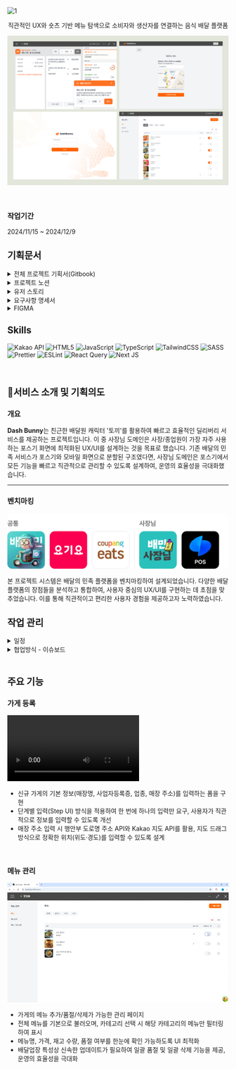 ![1](https://github.com/user-attachments/assets/194df610-addf-4a25-9292-68ec10ccfbf5)
<div align="center">직관적인 UX와 숏츠 기반 메뉴 탐색으로 소비자와 생산자를 연결하는 음식 배달 플랫폼</div>

![전체](./readme_image/thumbnail.jpg)

</br>

### 작업기간 

2024/11/15 ~ 2024/12/9



## 기획문서

<details>
<summary>전체 프로젝트 기획서(Gitbook)</summary>

[🔗 GitBook 바로가기](https://team1-4.gitbook.io/team1)

[![GitBook Link](readme_image/gitbook.jpg)](https://team1-4.gitbook.io/team1)

</details>

<details>
<summary>프로젝트 노션</summary>

[🔗 Notion 바로가기](https://neul.notion.site/Team01-159dc69321d780c98a89d9b62f3a597f?pvs=4)

[![Notion](readme_image/notion.jpg)](https://neul.notion.site/Team01-159dc69321d780c98a89d9b62f3a597f?pvs=4)

</details>

<details>
<summary>유저 스토리</summary>

유저스토리는 소비자와 관리자/사장님 두 그룹으로 나누어 작성하였습니다. 각 플랫폼의 유저 니즈와 핵심 기능을 연계하여, 구현해야 할 기능의 우선순위를 체계적으로 고려하였습니다.

![유저스토리_소비자](./readme_image/user_story_customer.jpg)  
![유저스토리_관리자,사장님](./readme_image/user_story_manager.jpg)

</details>

<details>
<summary>요구사항 명세서</summary>

[🔗 요구사항 명세서 바로가기](https://docs.google.com/spreadsheets/d/1SIp4nXwJ0ElFOywPJW0efp9M_8tOnuo6Mcc7AePjCrI/edit?usp=sharing/)

[![요구사항 명세서](./readme_image/Requirement_Specification.jpg)](https://docs.google.com/spreadsheets/d/1SIp4nXwJ0ElFOywPJW0efp9M_8tOnuo6Mcc7AePjCrI/edit?usp=sharing/)

</details>

<details>
<summary>FIGMA</summary>

[🔗 FIGMA 바로가기](<https://www.figma.com/design/2tK4q9q0Tj8ekFfGMZC77K/FE2-4%EC%B0%A8-%ED%94%84%EB%A1%9C%EC%A0%9D%ED%8A%B8-%ED%99%94%EB%A9%B4%EA%B8%B0%ED%9A%8D%EC%84%9C_1118(%EC%99%B8%EB%B6%80%EB%85%B8%EC%B6%9C%EC%9A%A9)?node-id=1-3&t=EaPrvldFNMvwYRRS-1>)

[![피그마 화면계획서](readme_image/figma.jpg)](<https://www.figma.com/design/2tK4q9q0Tj8ekFfGMZC77K/FE2-4%EC%B0%A8-%ED%94%84%EB%A1%9C%EC%A0%9D%ED%8A%B8-%ED%99%94%EB%A9%B4%EA%B8%B0%ED%9A%8D%EC%84%9C_1118(%EC%99%B8%EB%B6%80%EB%85%B8%EC%B6%9C%EC%9A%A9)?node-id=1-3&t=EaPrvldFNMvwYRRS-1>)

</details>



## Skills
![Kakao API](https://img.shields.io/badge/Kakao%20map%20API-3670A0?style=for-the-badge&logo=python&logoColor=white)
![HTML5](https://img.shields.io/badge/html5-%23E34F26.svg?style=for-the-badge&logo=html5&logoColor=white)
![JavaScript](https://img.shields.io/badge/javascript-%23323330.svg?style=for-the-badge&logo=javascript&logoColor=%23F7DF1E)
![TypeScript](https://img.shields.io/badge/typescript-%23007ACC.svg?style=for-the-badge&logo=typescript&logoColor=white)
![TailwindCSS](https://img.shields.io/badge/tailwindcss-%2338B2AC.svg?style=for-the-badge&logo=tailwind-css&logoColor=white)
![SASS](https://img.shields.io/badge/SASS-hotpink.svg?style=for-the-badge&logo=SASS&logoColor=white)
![Prettier](https://img.shields.io/badge/prettier-%23F7B93E.svg?style=for-the-badge&logo=prettier&logoColor=black)
![ESLint](https://img.shields.io/badge/ESLint-4B3263?style=for-the-badge&logo=eslint&logoColor=white)
![React Query](https://img.shields.io/badge/-React%20Query-FF4154?style=for-the-badge&logo=react%20query&logoColor=white)
![Next JS](https://img.shields.io/badge/Next-black?style=for-the-badge&logo=next.js&logoColor=white)

</br>

## 📌서비스 소개 및 기획의도

### 개요

**Dash Bunny**는 친근한 배달원 캐릭터 '토끼'를 활용하여 빠르고 효율적인 딜리버리 서비스를 제공하는 프로젝트입니다.
이 중 사장님 도메인은 사장/종업원이 가장 자주 사용하는 포스기 화면에 최적화된 UX/UI를 설계하는 것을 목표로 했습니다.
기존 배달의 민족 서비스가 포스기와 모바일 화면으로 분할된 구조였다면, 사장님 도메인은 포스기에서 모든 기능을 빠르고 직관적으로 관리할 수 있도록 설계하여, 운영의 효율성을 극대화했습니다.

<hr>

### 벤치마킹

![벤치마킹](./readme_image/reference.jpg)

본 프로젝트 시스템은 배달의 민족 플랫폼을 벤치마킹하여 설계되었습니다. 다양한 배달 플랫폼의 장점들을 분석하고 통합하여, 사용자 중심의 UX/UI를 구현하는 데 초점을 맞추었습니다. 이를 통해 직관적이고 편리한 사용자 경험을 제공하고자 노력하였습니다.

## 작업 관리

<details>
<summary>일정</summary>

![일정운영](readme_image/timetable.jpg)

</details>

<details>
<summary>협업방식 - 이슈보드</summary>

![이슈보드](readme_image/issue_board.jpg)

</details>

</br>

## 주요 기능

### 가게 등록

![signup-store](readme_image/store_join.mp4)

- 신규 가게의 기본 정보(매장명, 사업자등록증, 업종, 매장 주소)를 입력하는 폼을 구현
- 단계별 입력(Step UI) 방식을 적용하여 한 번에 하나의 입력만 요구, 사용자가 직관적으로 정보를 입력할 수 있도록 개선
- 매장 주소 입력 시 행안부 도로명 주소 API와 Kakao 지도 API를 활용, 지도 드래그 방식으로 정확한 위치(위도·경도)를 입력할 수 있도록 설계

</br>

### 메뉴 관리

![menu](readme_image/menus.gif)

- 가게의 메뉴 추가/품절/삭제가 가능한 관리 페이지
- 전체 메뉴를 기본으로 불러오며, 카테고리 선택 시 해당 카테고리의 메뉴만 필터링하여 표시
- 메뉴명, 가격, 재고 수량, 품절 여부를 한눈에 확인 가능하도록 UI 최적화
- 배달업장 특성상 신속한 업데이트가 필요하여 일괄 품절 및 일괄 삭제 기능을 제공, 운영의 효율성을 극대화